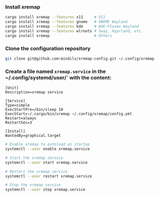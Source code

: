 ### Install xremap
```sh
cargo install xremap --features x11     # X11
cargo install xremap --features gnome   # GNOME Wayland
cargo install xremap --features kde     # KDE-Plasma Wayland
cargo install xremap --features wlroots # Sway, Hyprland, etc.
cargo install xremap                    # Others
```

### Clone the configuration repository
```sh
git clone git@github.com:mindils/xremap-config.git ~/.config/xremap
```

### Create a file named `xremap.service` in the ~/.config/systemd/user/` with the content:
```
[Unit]
Description=xremap service

[Service]
Type=simple
ExecStartPre=/bin/sleep 10
ExecStart=~/.cargo/bin/xremap ~/.config/xremap/config.yml
Restart=always
RestartSec=3

[Install]
WantedBy=graphical.target
```

```sh 
# Enable xremap to autoload on startup
systemctl --user enable xremap.service

# Start the xremap service
systemctl --user start xremap.service

# Restart the xremap service
systemctl --user restart xremap.service

# Stop the xremap service
systemctl --user stop xremap.service
```
